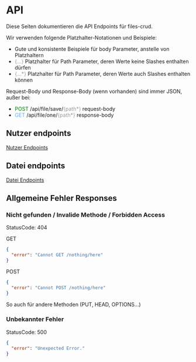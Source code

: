 # API

Diese Seiten dokumentieren die API Endpoints für files-crud.

Wir verwenden folgende Platzhalter-Notationen und Beispiele:
* Gute und konsistente Beispiele für body Parameter, anstelle von Platzhaltern
* <span style="color: #999; ">{...}</span> Platzhalter für Path Parameter, deren Werte keine Slashes enthalten dürfen
* <span style="color: #999; ">{...*}</span> Platzhalter für Path Parameter, deren Werte auch Slashes enthalten können

Request-Body und Response-Body (wenn vorhanden) sind immer JSON, außer bei:
* <span style="color: green; ">POST</span> /api/file/save/<span style="color: #999; ">{path*}</span> request-body
* <span style="color: #60affe; ">GET</span> /api/file/one/<span style="color: #999; ">{path*}</span> response-body

## Nutzer endpoints
[Nutzer Endpoints](/de/api/user)

## Datei endpoints
[Datei Endpoints](/de/api/file)

## Allgemeine Fehler Responses

### Nicht gefunden / Invalide Methode / Forbidden Access
StatusCode: 404

GET
```json
{
  "error": "Cannot GET /nothing/here"
}
```

POST
```json
{
  "error": "Cannot POST /nothing/here"
}
```

So auch für andere Methoden (PUT, HEAD, OPTIONS...)

### Unbekannter Fehler
StatusCode: 500
```json
{
  "error": "Unexpected Error."
}
```
